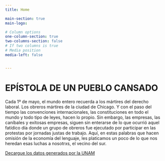 ```yaml
---
title: Home

main-section: true
main-logo:

# Column options
one-column-section: true
two-columns-section: false
# If two columns is true
# Media position
media-left: false


---
```

# EPÍSTOLA DE UN PUEBLO CANSADO

Cada 1º de mayo, el mundo entero recuerda a los mártires del derecho laboral. Los obreros mártires de la ciudad de Chicago. Y con el paso del tiempo las convenciones internacionales, las constituciones en todo el mundo y todo tipo de leyes, hacen lo propio. Sin embargo, las empresas, las caníbales y exitosas empresas, siguen sin enterarse de lo que ocurrió aquel fatídico día donde un grupo de obreros fue ejecutado por participar en las protestas por jornadas justas de trabajo. Aquí, en estas palabras que hacen omisión de la economía del lenguaje, les platicamos un poco de lo que nos heredan esas luchas a nosotrxs, el vecino del sur.

[Decargue los datos generados por la UNAM](https://codeberg.org/samsamros/explotacion-laboral-rs/src/branch/integracion)




